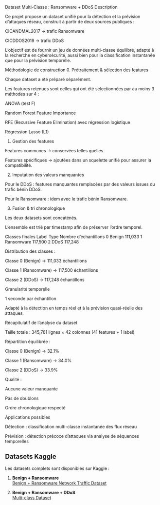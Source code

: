  Dataset Multi-Classe : Ransomware + DDoS
Description

Ce projet propose un dataset unifié pour la détection et la prévision d’attaques réseau, construit à partir de deux sources publiques :

CICANDMAL2017 → trafic Ransomware

CICDDOS2019 → trafic DDoS

L’objectif est de fournir un jeu de données multi-classe équilibré, adapté à la recherche en cybersécurité, aussi bien pour la classification instantanée que pour la prévision temporelle.

Méthodologie de construction
0. Prétraitement & sélection des features

Chaque dataset a été préparé séparément.

Les features retenues sont celles qui ont été sélectionnées par au moins 3 méthodes sur 4 :

ANOVA (test F)

Random Forest Feature Importance

RFE (Recursive Feature Elimination) avec régression logistique

Régression Lasso (L1)

1. Gestion des features

Features communes → conservées telles quelles.

Features spécifiques → ajoutées dans un squelette unifié pour assurer la compatibilité.

2. Imputation des valeurs manquantes

Pour le DDoS : features manquantes remplacées par des valeurs issues du trafic bénin DDoS.

Pour le Ransomware : idem avec le trafic bénin Ransomware.

3. Fusion & tri chronologique

Les deux datasets sont concaténés.

L’ensemble est trié par timestamp afin de préserver l’ordre temporel.

Classes finales
Label	Type	Nombre d’échantillons
0	Benign	111,033
1	Ransomware	117,500
2	DDoS	117,248

Distribution des classes :

Classe 0 (Benign) → 111,033 échantillons

Classe 1 (Ransomware) → 117,500 échantillons

Classe 2 (DDoS) → 117,248 échantillons

Granularité temporelle

1 seconde par échantillon

Adapté à la détection en temps réel et à la prévision quasi-réelle des attaques.

Récapitulatif de l’analyse du dataset

Taille totale : 345,781 lignes × 42 colonnes (41 features + 1 label)

Répartition équilibrée :

Classe 0 (Benign) → 32.1%

Classe 1 (Ransomware) → 34.0%

Classe 2 (DDoS) → 33.9%

Qualité :

Aucune valeur manquante

Pas de doublons

Ordre chronologique respecté

Applications possibles

Détection : classification multi-classe instantanée des flux réseau

Prévision : détection précoce d’attaques via analyse de séquences temporelles

## Datasets Kaggle

Les datasets complets sont disponibles sur Kaggle :

1. **Benign + Ransomware**  
[Benign + Ransomware Network Traffic Dataset](https://www.kaggle.com/datasets/tilleliider/benign-ransomware-network-traffic-dataset)

2. **Benign + Ransomware + DDoS**  
[Multi-class Dataset](https://www.kaggle.com/datasets/tilleliider/multiclass-dataset)

 

 
 
